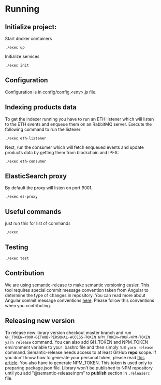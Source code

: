 # Running

## Initialize project:

Start docker containers
```
./exec up
```

Initialize services
```
./exec init
```
## Configuration

Configuration is in config/config.\<env\>.js file.

## Indexing products data

To get the indexer running you have to run an ETH listener which will listen to the ETH events and enqueue them on an RabbitMQ server.
Execute the following command to run the listener:
```
./exec eth-listener
```
Next, run the consumer which will fetch enqueued events and update products data by getting them from blockchain and IPFS:
```
./exec eth-consumer
```

## ElasticSearch proxy

By default the proxy will listen on port 9001.
```
./exec es-proxy
```

## Useful commands

just run this for list of commands
```
./exec
```

## Testing

```
./exec test
```

## Contribution
We are using [semantic-release](https://github.com/semantic-release/semantic-release) to make semantic versioning easier.
This tool requires special commit message convention taken from Angular to determine the type of changes in repository.
You can read more about Angular commit message conventions [here](https://github.com/angular/angular.js/blob/master/DEVELOPERS.md#-git-commit-guidelines).
Please follow this conventions when you contributing.

## Releasing new version
To release new library version checkout master branch and run `GH_TOKEN=YOUR-GITHUB-PERSONAL-ACCESS-TOKEN NPM_TOKEN=YOUR-NPM-TOKEN yarn release` command.
You can also add GH_TOKEN and NPM_TOKEN environment variable to your .bashrc file and then simply run `yarn release` command.
Semantic-release needs access to at least GitHub **repo** scope. If you don't know how to generate your personal token, please read
[this article](https://help.github.com/articles/creating-a-personal-access-token-for-the-command-line/). You also have to generate NPM_TOKEN. This
token is used only to preparing package.json file. Library won't be published to NPM repository until you add "@semantic-release/npm" to **publish** section
in `.releaserc` file.
